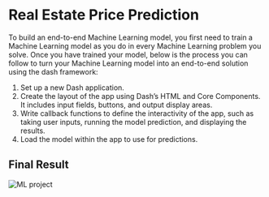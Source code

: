 # Real Estate Price Prediction
To build an end-to-end Machine Learning model, you first need to train a Machine Learning model as you do in every Machine Learning problem you solve. Once you have trained your model, below is the process you can follow to turn your Machine Learning model into an end-to-end solution using the dash framework:

1. Set up a new Dash application.
2. Create the layout of the app using Dash’s HTML and Core Components. It includes input fields, buttons, and output display areas.
3. Write callback functions to define the interactivity of the app, such as taking user inputs, running the model prediction, and displaying the results.
4. Load the model within the app to use for predictions.

## Final Result
![ML project](https://github.com/RmBenjy/Real-Estate-Price-Prediction/assets/136175741/bf7639e2-e264-474d-97c4-d4743de51128)
